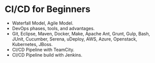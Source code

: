# CI/CD for Beginners

*  Waterfall Model, Agile Model.
*  DevOps phases, tools, and advantages.
*  Git, Eclipse, Maven, Docker, Make, Apache Ant, Grunt, Gulp, Bash, JUnit, Cucumber, Serena, uDeploy, AWS, Azure, Openstack, Kubernetes, JBoss.
*  CI/CD Pipeline with TeamCity.
*  CI/CD Pipeline build with Jenkins.
  
  
